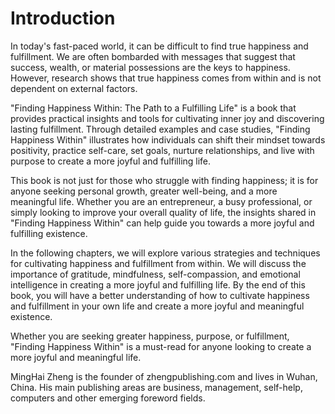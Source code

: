 # Introduction

In today's fast-paced world, it can be difficult to find true happiness and fulfillment. We are often bombarded with messages that suggest that success, wealth, or material possessions are the keys to happiness. However, research shows that true happiness comes from within and is not dependent on external factors.

"Finding Happiness Within: The Path to a Fulfilling Life" is a book that provides practical insights and tools for cultivating inner joy and discovering lasting fulfillment. Through detailed examples and case studies, "Finding Happiness Within" illustrates how individuals can shift their mindset towards positivity, practice self-care, set goals, nurture relationships, and live with purpose to create a more joyful and fulfilling life.

This book is not just for those who struggle with finding happiness; it is for anyone seeking personal growth, greater well-being, and a more meaningful life. Whether you are an entrepreneur, a busy professional, or simply looking to improve your overall quality of life, the insights shared in "Finding Happiness Within" can help guide you towards a more joyful and fulfilling existence.

In the following chapters, we will explore various strategies and techniques for cultivating happiness and fulfillment from within. We will discuss the importance of gratitude, mindfulness, self-compassion, and emotional intelligence in creating a more joyful and fulfilling life. By the end of this book, you will have a better understanding of how to cultivate happiness and fulfillment in your own life and create a more joyful and meaningful existence.

Whether you are seeking greater happiness, purpose, or fulfillment, "Finding Happiness Within" is a must-read for anyone looking to create a more joyful and meaningful life.

MingHai Zheng is the founder of zhengpublishing.com and lives in Wuhan, China. His main publishing areas are business, management, self-help, computers and other emerging foreword fields.
